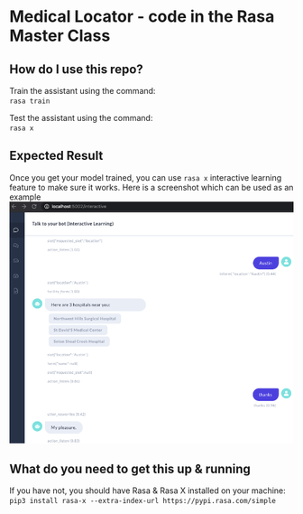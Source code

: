 # Medical Locator - code in the Rasa Master Class

## How do I use this repo?
Train the assistant using the command:  
`rasa train`

Test the assistant using the command:  
`rasa x`

## Expected Result
Once you get your model trained, you can use `rasa x` interactive learning feature to make sure it works. Here is a screenshot which can be used as an example
![screenshot](./screenshots/screenshot-0.png)

## What do you need to get this up & running

If you have not, you should have Rasa & Rasa X installed on your machine:  
```pip3 install rasa-x --extra-index-url https://pypi.rasa.com/simple```

